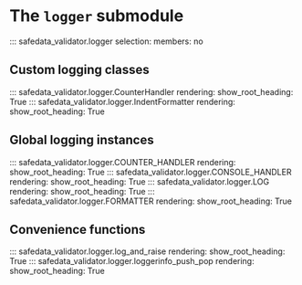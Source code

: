 # The `logger` submodule

::: safedata_validator.logger
    selection:
      members: no

## Custom logging classes

::: safedata_validator.logger.CounterHandler
    rendering:
        show_root_heading: True
::: safedata_validator.logger.IndentFormatter
    rendering:
        show_root_heading: True



## Global logging instances

::: safedata_validator.logger.COUNTER_HANDLER
    rendering:
        show_root_heading: True
::: safedata_validator.logger.CONSOLE_HANDLER
    rendering:
        show_root_heading: True
::: safedata_validator.logger.LOG
    rendering:
        show_root_heading: True
::: safedata_validator.logger.FORMATTER
    rendering:
        show_root_heading: True


## Convenience functions

::: safedata_validator.logger.log_and_raise
    rendering:
        show_root_heading: True
::: safedata_validator.logger.loggerinfo_push_pop
    rendering:
        show_root_heading: True
